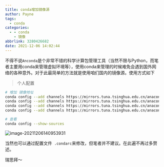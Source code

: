 ```yaml
---
title: conda增加镜像源
author: Payne
tags:
  - conda
categories:
  - - conda
    - 镜像
abbrlink: 3280426682
date: 2021-12-06 14:02:44
---
```




不得不说`Anconda`是个非常不错的科学计算包管理工具（当然不限与Python，而笔者主要用conda来管理虚拟环境等），使用conda来管理的时候难免会遇到国外网络的各种意外。对于此最简单的方法就是使用咱们国内的镜像源。使用方式如下

> 个人配置

```bash
# 增加 镜像地址
conda config --add channels https://mirrors.tuna.tsinghua.edu.cn/anaconda/cloud/bioconda/
conda config --add channels https://mirrors.tuna.tsinghua.edu.cn/anaconda/cloud/conda-forge/
conda config --add channels https://mirrors.tuna.tsinghua.edu.cn/anaconda/pkgs/main/
conda config --add channels https://mirrors.tuna.tsinghua.edu.cn/anaconda/pkgs/free/

# 查看
conda config --show-sources
```

![image-20211206140953931](https://tva1.sinaimg.cn/large/008i3skNgy1gx43066thhj30i503qwes.jpg)

当然也可以通过配置文件` .condarc`来修改，但笔者并不建议。在此遍不再过多赘述。





瑞思拜～
